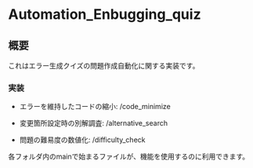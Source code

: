# Automation_Enbugging_quiz
## 概要

これはエラー生成クイズの問題作成自動化に関する実装です。

### 実装
- エラーを維持したコードの縮小: /code_minimize

- 変更箇所設定時の別解調査: /alternative_search

- 問題の難易度の数値化: /difficulty_check

各フォルダ内のmainで始まるファイルが、機能を使用するのに利用できます。